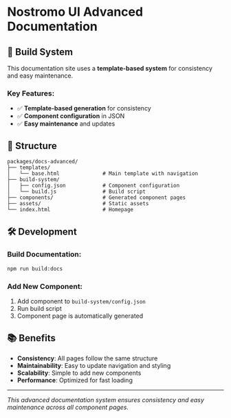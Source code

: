 # Nostromo UI Advanced Documentation

## 🚀 Build System

This documentation site uses a **template-based system** for consistency and easy maintenance.

### **Key Features:**
- ✅ **Template-based generation** for consistency
- ✅ **Component configuration** in JSON
- ✅ **Easy maintenance** and updates

## 📁 Structure

```
packages/docs-advanced/
├── templates/
│   └── base.html              # Main template with navigation
├── build-system/
│   ├── config.json            # Component configuration
│   └── build.js               # Build script
├── components/                # Generated component pages
├── assets/                    # Static assets
└── index.html                 # Homepage
```

## 🛠️ Development

### **Build Documentation:**
```bash
npm run build:docs
```

### **Add New Component:**
1. Add component to `build-system/config.json`
2. Run build script
3. Component page is automatically generated

## 📚 Benefits

- **Consistency**: All pages follow the same structure
- **Maintainability**: Easy to update navigation and styling
- **Scalability**: Simple to add new components
- **Performance**: Optimized for fast loading

---

*This advanced documentation system ensures consistency and easy maintenance across all component pages.*